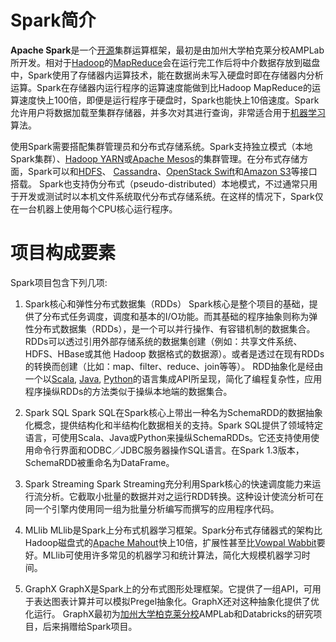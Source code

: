 # Spark简介

**Apache Spark**是一个[开源](https://zh.wikipedia.org/wiki/%E5%BC%80%E6%BA%90 "开源")集群运算框架，最初是由加州大学柏克莱分校AMPLab所开发。相对于[Hadoop](https://zh.wikipedia.org/wiki/Apache_Hadoop "Apache Hadoop")的[MapReduce](https://zh.wikipedia.org/wiki/MapReduce "MapReduce")会在运行完工作后将中介数据存放到磁盘中，Spark使用了存储器内运算技术，能在数据尚未写入硬盘时即在存储器内分析运算。Spark在存储器内运行程序的运算速度能做到比Hadoop MapReduce的运算速度快上100倍，即便是运行程序于硬盘时，Spark也能快上10倍速度。Spark允许用户将数据加载至集群存储器，并多次对其进行查询，非常适合用于[机器学习](https://zh.wikipedia.org/wiki/%E6%9C%BA%E5%99%A8%E5%AD%A6%E4%B9%A0 "机器学习")算法。

使用Spark需要搭配集群管理员和分布式存储系统。Spark支持独立模式（本地Spark集群）、[Hadoop YARN](https://zh.wikipedia.org/wiki/Apache_Hadoop "Apache Hadoop")或[Apache Mesos](https://zh.wikipedia.org/wiki/Apache_Mesos "Apache Mesos")的集群管理。在分布式存储方面，Spark可以和[HDFS](https://zh.wikipedia.org/wiki/Apache_Hadoop "Apache Hadoop")、 [Cassandra](https://zh.wikipedia.org/wiki/Apache_Cassandra "Apache Cassandra")、[OpenStack Swift](https://zh.wikipedia.org/wiki/OpenStack#Object_Storage_(Swift) "OpenStack")和[Amazon S3](https://zh.wikipedia.org/wiki/Amazon_S3 "Amazon S3")等接口搭载。 Spark也支持伪分布式（pseudo-distributed）本地模式，不过通常只用于开发或测试时以本机文件系统取代分布式存储系统。在这样的情况下，Spark仅在一台机器上使用每个CPU核心运行程序。

# 项目构成要素
Spark项目包含下列几项:

1. Spark核心和弹性分布式数据集（RDDs）
 Spark核心是整个项目的基础，提供了分布式任务调度，调度和基本的I/O功能。而其基础的程序抽象则称为弹性分布式数据集（RDDs），是一个可以并行操作、有容错机制的数据集合。 RDDs可以透过引用外部存储系统的数据集创建（例如：共享文件系统、HDFS、HBase或其他 Hadoop 数据格式的数据源）。或者是透过在现有RDDs的转换而创建（比如：map、filter、reduce、join等等）。
RDD抽象化是经由一个以[Scala](https://zh.wikipedia.org/wiki/Scala "Scala"), [Java](https://zh.wikipedia.org/wiki/Java "Java"), [Python](https://zh.wikipedia.org/wiki/Python "Python")的语言集成API所呈现，简化了编程复杂性，应用程序操纵RDDs的方法类似于操纵本地端的数据集合。

2. Spark SQL
Spark SQL在Spark核心上带出一种名为SchemaRDD的数据抽象化概念，提供结构化和半结构化数据相关的支持。Spark SQL提供了领域特定语言，可使用Scala、Java或Python来操纵SchemaRDDs。它还支持使用使用命令行界面和ODBC／JDBC服务器操作SQL语言。在Spark 1.3版本，SchemaRDD被重命名为DataFrame。

3. Spark Streaming
Spark Streaming充分利用Spark核心的快速调度能力来运行流分析。它截取小批量的数据并对之运行RDD转换。这种设计使流分析可在同一个引擎内使用同一组为批量分析编写而撰写的应用程序代码。

4. MLlib
MLlib是Spark上分布式机器学习框架。Spark分布式存储器式的架构比Hadoop磁盘式的[Apache Mahout](https://zh.wikipedia.org/w/index.php?title=Apache_Mahout&action=edit&redlink=1 "Apache Mahout（页面不存在）")快上10倍，扩展性甚至比[Vowpal Wabbit](https://zh.wikipedia.org/w/index.php?title=Vowpal_Wabbit&action=edit&redlink=1)要好。MLlib可使用许多常见的机器学习和统计算法，简化大规模机器学习时间。

5. GraphX
GraphX是Spark上的分布式图形处理框架。它提供了一组API，可用于表达图表计算并可以模拟Pregel抽象化。GraphX还对这种抽象化提供了优化运行。
GraphX最初为[加州大学柏克莱分校](https://zh.wikipedia.org/wiki/%E5%8A%A0%E5%B7%9E%E5%A4%A7%E5%AD%B8%E6%9F%8F%E5%85%8B%E8%90%8A%E5%88%86%E6%A0%A1 "加州大学柏克莱分校")AMPLab和Databricks的研究项目，后来捐赠给Spark项目。